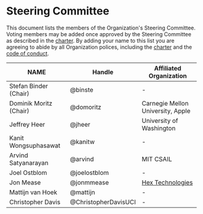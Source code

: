 # Steering Committee

This document lists the members of the Organization's Steering Committee. Voting members may be added once approved by the Steering Committee as described in the [charter](CHARTER.md). By adding your name to this list you are agreeing to abide by all Organization polices, including the [charter](CHARTER.md) and the [code of conduct](CODE_OF_CONDUCT.md).

| **NAME** | **Handle** | **Affiliated Organization** |
| --- | --- | --- |
| Stefan Binder (Chair) | @binste | - |
| Dominik Moritz (Chair) | @domoritz | Carnegie Mellon University, Apple |
| Jeffrey Heer | @jheer | University of Washington |
| Kanit Wongsuphasawat | @kanitw | - |
| Arvind Satyanarayan | @arvind | MIT CSAIL |
| Joel Ostblom | @joelostblom  | - |
| Jon Mease | @jonmmease | [Hex Technologies](https://hex.tech/) |
| Mattijn van Hoek | @mattijn | - |
| Christopher Davis | @ChristopherDavisUCI | - |
